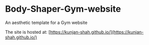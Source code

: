 # Body-Shaper-Gym-website
An aesthetic template for a Gym website

The site is hosted at: [https://kunjan-shah.github.io/](https://kunjan-shah.github.io/)
